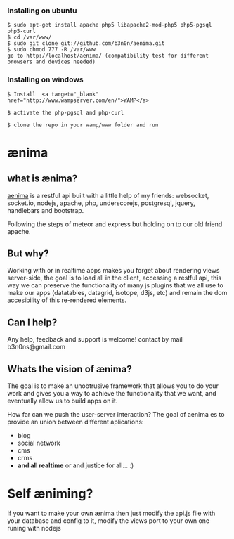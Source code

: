 ### Installing on ubuntu

```
$ sudo apt-get install apache php5 libapache2-mod-php5 php5-pgsql php5-curl
$ cd /var/www/
$ sudo git clone git://github.com/b3n0n/aenima.git
$ sudo chmod 777 -R /var/www
go to http://localhost/aenima/ (compatibility test for different browsers and devices needed)
```

### Installing on windows

```
$ Install  <a target="_blank" href="http://www.wampserver.com/en/">WAMP</a>

$ activate the php-pgsql and php-curl

$ clone the repo in your wamp/www folder and run
```

ænima
======

<h2>what is ænima?</h2>

<a target="_blank" href="http://b3n0n.github.io/aenima">aenima</a> is a restful api built with a little help of my friends: websocket, 
socket.io, nodejs, apache, php, underscorejs, postgresql, jquery, handlebars and bootstrap.

Following the steps of meteor and express but holding on to our old friend apache.

<h2>But why?</h2>

Working with or in realtime apps makes you forget about rendering views server-side, the goal is
to load all in the client, accessing a restful api, this way we can preserve the functionality of many js plugins
that we all use to make our apps (datatables, datagrid, isotope, d3js, etc) and remain the dom accesibility of this
re-rendered elements.

<h2>Can I help?</h2>
Any help, feedback and support is welcome! contact by mail b3n0ns@gmail.com

<h2>Whats the vision of ænima?</h2>

The goal is to make an unobtrusive framework that allows you to do your work and gives you a way to achieve
the functionality that we want, and eventually allow us to build apps on it.

How far can we push the  user-server interaction? The goal of aenima es to provide an union between different 
aplications:

<ul>
  <li>blog</li>
  <li>social network</li>
  <li>cms</li>
  <li>crms</li>
  <li><b>and all realtime</b> or and justice for all... :)</li>
</ul>  


<h1>Self æniming?</h1>
<p>If you want to make your own ænima then just modify the api.js file with your database and config to it, modify the views port to your own one runing with nodejs</p>

